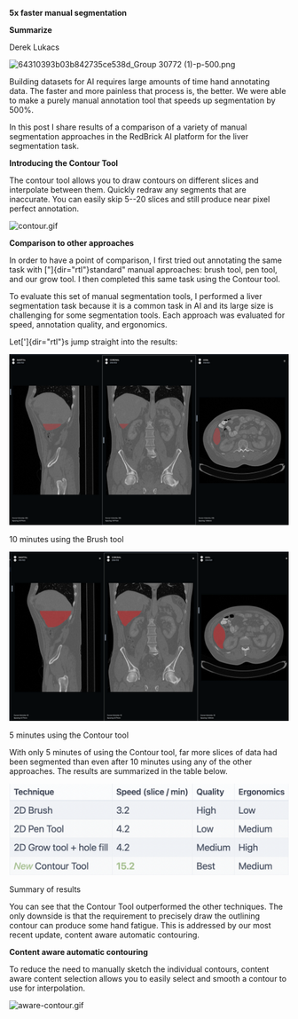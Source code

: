 **5x faster manual segmentation**

**Summarize**

Derek Lukacs

![64310393b03b842735ce538d_Group 30772
(1)-p-500.png](./image1.png)

Building datasets for AI requires large amounts of time hand annotating
data. The faster and more painless that process is, the better. We were
able to make a purely manual annotation tool that speeds up segmentation
by 500%.

In this post I share results of a comparison of a variety of manual
segmentation approaches in the RedBrick AI platform for the liver
segmentation task.

**Introducing the Contour Tool**

The contour tool allows you to draw contours on different slices and
interpolate between them. Quickly redraw any segments that are
inaccurate. You can easily skip 5--20 slices and still produce near
pixel perfect annotation.

![contour.gif](./image1.gif)

**Comparison to other approaches**

In order to have a point of comparison, I first tried out annotating the
same task with ["]{dir="rtl"}standard" manual approaches: brush tool,
pen tool, and our grow tool. I then completed this same task using the
Contour tool.

To evaluate this set of manual segmentation tools, I performed a liver
segmentation task because it is a common task in AI and its large size
is challenging for some segmentation tools. Each approach was evaluated
for speed, annotation quality, and ergonomics.

Let[']{dir="rtl"}s jump straight into the results:

![6432e6a0637d393f29dc238d_1\*Xyers_MzKU1tNiLdzzUjuQ.png](./image2.png)

10 minutes using the Brush tool

![6432e6a1545aff812bed382b_1\*5nWZ_CQrTnV5jmKi3FBtyg.png](./image3.png)

5 minutes using the Contour tool

With only 5 minutes of using the Contour tool, far more slices of data
had been segmented than even after 10 minutes using any of the other
approaches. The results are summarized in the table below.

![6432e69f3030fd9af1d2b007_1\*V2NXz558R9O6A7e7TGDz6Q.png](./image4.png)

Summary of results

You can see that the Contour Tool outperformed the other techniques. The
only downside is that the requirement to precisely draw the outlining
contour can produce some hand fatigue. This is addressed by our most
recent update, content aware automatic contouring.

**Content aware automatic contouring**

To reduce the need to manually sketch the individual contours, content
aware content selection allows you to easily select and smooth a contour
to use for interpolation.

![aware-contour.gif](./image2.gif)

**‍**

